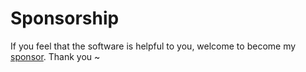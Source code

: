# Sponsorship
 
If you feel that the software is helpful to you, welcome to become my [sponsor](https://patreon.com/HIllya51). Thank you ~ 